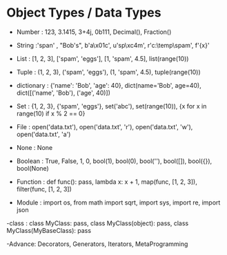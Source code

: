 # Object Types / Data Types

- Number : 123, 3.1415, 3+4j, 0b111, Decimal(), Fraction()

- String :'span' , "Bob's", b'a\x01c', u'sp\xc4m', r'c:\temp\spam', f'{x}'

- List : [1, 2, 3], ['spam', 'eggs'], [1, 'spam', 4.5], list(range(10))

- Tuple : (1, 2, 3), ('spam', 'eggs'), (1, 'spam', 4.5), tuple(range(10))

- dictionary : {'name': 'Bob', 'age': 40}, dict(name='Bob', age=40), dict([('name', 'Bob'), ('age', 40)])

- Set : {1, 2, 3}, {'spam', 'eggs'}, set('abc'), set(range(10)), {x for x in range(10) if x % 2 == 0}

- File : open('data.txt'), open('data.txt', 'r'), open('data.txt', 'w'), open('data.txt', 'a')

- None : None

- Boolean : True, False, 1, 0, bool(1), bool(0), bool(''), bool([]), bool({}), bool(None)

- Function : def func(): pass, lambda x: x + 1, map(func, [1, 2, 3]), filter(func, [1, 2, 3])

- Module : import os, from math import sqrt, import sys, import re, import json

-class : class MyClass: pass, class MyClass(object): pass, class MyClass(MyBaseClass): pass

-Advance: Decorators, Generators, Iterators, MetaProgramming

